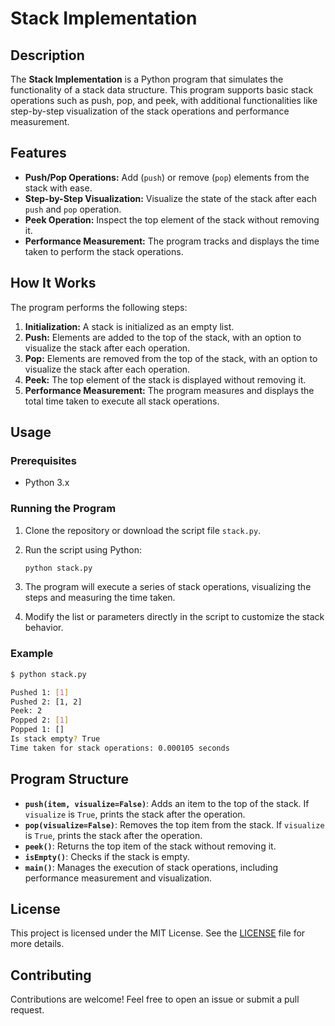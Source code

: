 # Stack Implementation

## Description

The **Stack Implementation** is a Python program that simulates the functionality of a stack data structure. This program supports basic stack operations such as push, pop, and peek, with additional functionalities like step-by-step visualization of the stack operations and performance measurement.

## Features

- **Push/Pop Operations:** Add (`push`) or remove (`pop`) elements from the stack with ease.
- **Step-by-Step Visualization:** Visualize the state of the stack after each `push` and `pop` operation.
- **Peek Operation:** Inspect the top element of the stack without removing it.
- **Performance Measurement:** The program tracks and displays the time taken to perform the stack operations.

## How It Works

The program performs the following steps:

1. **Initialization:** A stack is initialized as an empty list.
2. **Push:** Elements are added to the top of the stack, with an option to visualize the stack after each operation.
3. **Pop:** Elements are removed from the top of the stack, with an option to visualize the stack after each operation.
4. **Peek:** The top element of the stack is displayed without removing it.
5. **Performance Measurement:** The program measures and displays the total time taken to execute all stack operations.

## Usage

### Prerequisites

- Python 3.x

### Running the Program

1. Clone the repository or download the script file `stack.py`.
2. Run the script using Python:

    ```bash
    python stack.py
    ```

3. The program will execute a series of stack operations, visualizing the steps and measuring the time taken.
4. Modify the list or parameters directly in the script to customize the stack behavior.

### Example

```bash
$ python stack.py

Pushed 1: [1]
Pushed 2: [1, 2]
Peek: 2
Popped 2: [1]
Popped 1: []
Is stack empty? True
Time taken for stack operations: 0.000105 seconds
```

## Program Structure

- **`push(item, visualize=False)`**: Adds an item to the top of the stack. If `visualize` is `True`, prints the stack after the operation.
- **`pop(visualize=False)`**: Removes the top item from the stack. If `visualize` is `True`, prints the stack after the operation.
- **`peek()`**: Returns the top item of the stack without removing it.
- **`isEmpty()`**: Checks if the stack is empty.
- **`main()`**: Manages the execution of stack operations, including performance measurement and visualization.

## License

This project is licensed under the MIT License. See the [LICENSE](LICENSE) file for more details.

## Contributing

Contributions are welcome! Feel free to open an issue or submit a pull request.
